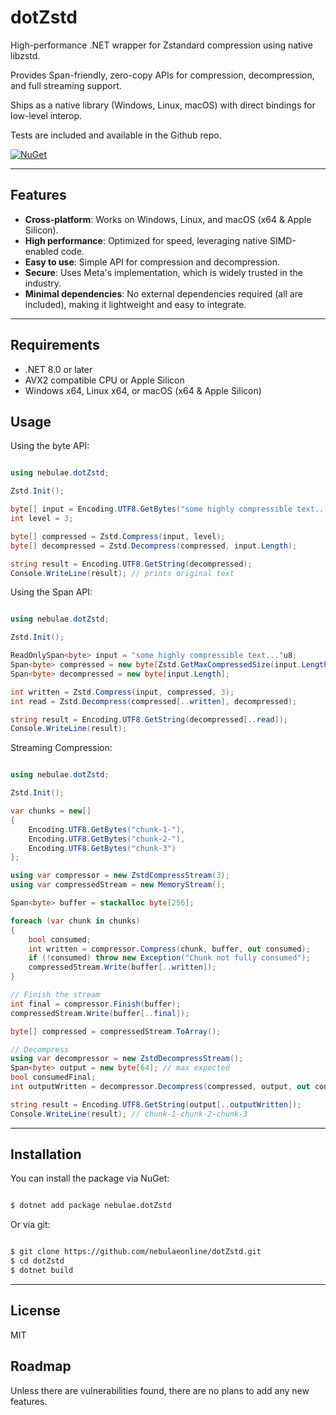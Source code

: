 # dotZstd

High-performance .NET wrapper for Zstandard compression using native libzstd.

Provides Span-friendly, zero-copy APIs for compression, decompression, and full streaming support.

Ships as a native library (Windows, Linux, macOS) with direct bindings for low-level interop.

Tests are included and available in the Github repo.

[![NuGet](https://img.shields.io/nuget/v/nebulae.dotZstd.svg)](https://www.nuget.org/packages/nebulae.dotZstd)

---

## Features

- **Cross-platform**: Works on Windows, Linux, and macOS (x64 & Apple Silicon).
- **High performance**: Optimized for speed, leveraging native SIMD-enabled code.
- **Easy to use**: Simple API for compression and decompression.
- **Secure**: Uses Meta's implementation, which is widely trusted in the industry.
- **Minimal dependencies**: No external dependencies required (all are included), making it lightweight and easy to integrate.

---

## Requirements

- .NET 8.0 or later
- AVX2 compatible CPU or Apple Silicon
- Windows x64, Linux x64, or macOS (x64 & Apple Silicon)

## Usage

Using the byte API:

```csharp

using nebulae.dotZstd;

Zstd.Init();

byte[] input = Encoding.UTF8.GetBytes("some highly compressible text...");
int level = 3;

byte[] compressed = Zstd.Compress(input, level);
byte[] decompressed = Zstd.Decompress(compressed, input.Length);

string result = Encoding.UTF8.GetString(decompressed);
Console.WriteLine(result); // prints original text

```

Using the Span API:

```csharp

using nebulae.dotZstd;

Zstd.Init();

ReadOnlySpan<byte> input = "some highly compressible text..."u8;
Span<byte> compressed = new byte[Zstd.GetMaxCompressedSize(input.Length)];
Span<byte> decompressed = new byte[input.Length];

int written = Zstd.Compress(input, compressed, 3);
int read = Zstd.Decompress(compressed[..written], decompressed);

string result = Encoding.UTF8.GetString(decompressed[..read]);
Console.WriteLine(result);

```

Streaming Compression:

```csharp

using nebulae.dotZstd;

Zstd.Init();

var chunks = new[]
{
    Encoding.UTF8.GetBytes("chunk-1-"),
    Encoding.UTF8.GetBytes("chunk-2-"),
    Encoding.UTF8.GetBytes("chunk-3")
};

using var compressor = new ZstdCompressStream(3);
using var compressedStream = new MemoryStream();

Span<byte> buffer = stackalloc byte[256];

foreach (var chunk in chunks)
{
    bool consumed;
    int written = compressor.Compress(chunk, buffer, out consumed);
    if (!consumed) throw new Exception("Chunk not fully consumed");
    compressedStream.Write(buffer[..written]);
}

// Finish the stream
int final = compressor.Finish(buffer);
compressedStream.Write(buffer[..final]);

byte[] compressed = compressedStream.ToArray();

// Decompress
using var decompressor = new ZstdDecompressStream();
Span<byte> output = new byte[64]; // max expected
bool consumedFinal;
int outputWritten = decompressor.Decompress(compressed, output, out consumedFinal);

string result = Encoding.UTF8.GetString(output[..outputWritten]);
Console.WriteLine(result); // chunk-1-chunk-2-chunk-3

```

---

## Installation

You can install the package via NuGet:

```bash

$ dotnet add package nebulae.dotZstd

```

Or via git:

```bash

$ git clone https://github.com/nebulaeonline/dotZstd.git
$ cd dotZstd
$ dotnet build

```

---

## License

MIT

## Roadmap

Unless there are vulnerabilities found, there are no plans to add any new features.